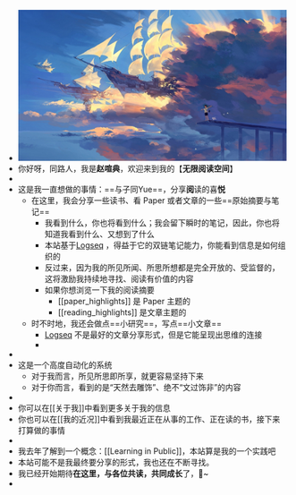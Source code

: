 - ![655eb545d9f4a27d7624769a94f939b.jpg](../assets/655eb545d9f4a27d7624769a94f939b_1653046390079_0.jpg)
- 你好呀，同路人，我是**赵喧典**，欢迎来到我的【**无限阅读空间**】
-
- 这是我一直想做的事情：==与子同Yue==，分享**阅**读的喜**悦**
	- 在这里，我会分享一些读书、看 Paper 或者文章的一些==原始摘要与笔记==
		- 我看到什么，你也将看到什么；我会留下瞬时的笔记，因此，你也将知道我看到什么、又想到了什么
		- 本站基于[Logseq](http://logseq.com/) ，得益于它的双链笔记能力，你能看到信息是如何组织的
		- 反过来，因为我的所见所闻、所思所想都是完全开放的、受监督的，这将激励我持续地寻找、阅读有价值的内容
		- 如果你想浏览一下我的阅读摘要
			- [[paper_highlights]] 是 Paper 主题的
			- [[reading_highlights]] 是文章主题的
	- 时不时地，我还会做点==小研究==，写点==小文章==
		- [Logseq](http://logseq.com/) 不是最好的文章分享形式，但是它能呈现出思维的连接
		-
-
- 这是一个高度自动化的系统
	- 对于我而言，所见所思即所享，就更容易坚持下来
	- 对于你而言，看到的是“天然去雕饰”、绝不“文过饰非”的内容
-
- 你可以在[[关于我]]中看到更多关于我的信息
- 你也可以在[[我的近况]]中看到我最近正在从事的工作、正在读的书，接下来打算做的事情
-
- 我去年了解到一个概念：[[Learning  in Public]]，本站算是我的一个实践吧
- 本站可能不是我最终要分享的形式，我也还在不断寻找。
- 我已经开始期待**在这里，与各位共读，共同成长**了，🍻~
-